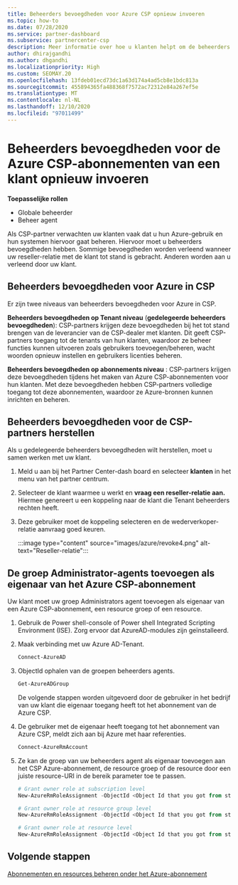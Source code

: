 ```yaml
---
title: Beheerders bevoegdheden voor Azure CSP opnieuw invoeren
ms.topic: how-to
ms.date: 07/28/2020
ms.service: partner-dashboard
ms.subservice: partnercenter-csp
description: Meer informatie over hoe u klanten helpt om de beheerders bevoegdheden van een partner te herstellen, zodat de partner de Azure CSP-abonnementen van een klant kan beheren.
author: dhirajgandhi
ms.author: dhgandhi
ms.localizationpriority: High
ms.custom: SEOMAY.20
ms.openlocfilehash: 13fdeb01ecd73dc1a63d174a4ad5cb8e1bdc813a
ms.sourcegitcommit: 455894365fa488368f7572ac72312e84a267ef5e
ms.translationtype: MT
ms.contentlocale: nl-NL
ms.lasthandoff: 12/10/2020
ms.locfileid: "97011499"
---
```

# <a name="reinstate-admin-privileges-for-a-customers-azure-csp-subscriptions"></a>Beheerders bevoegdheden voor de Azure CSP-abonnementen van een klant opnieuw invoeren  

**Toepasselijke rollen**

- Globale beheerder
- Beheer agent

Als CSP-partner verwachten uw klanten vaak dat u hun Azure-gebruik en hun systemen hiervoor gaat beheren. Hiervoor moet u beheerders bevoegdheden hebben. Sommige bevoegdheden worden verleend wanneer uw reseller-relatie met de klant tot stand is gebracht. Anderen worden aan u verleend door uw klant.

## <a name="admin-privileges-for-azure-in-csp"></a>Beheerders bevoegdheden voor Azure in CSP

Er zijn twee niveaus van beheerders bevoegdheden voor Azure in CSP.

**Beheerders bevoegdheden op Tenant niveau** (**gedelegeerde beheerders bevoegdheden**): CSP-partners krijgen deze bevoegdheden bij het tot stand brengen van de leverancier van de CSP-dealer met klanten. Dit geeft CSP-partners toegang tot de tenants van hun klanten, waardoor ze beheer functies kunnen uitvoeren zoals gebruikers toevoegen/beheren, wacht woorden opnieuw instellen en gebruikers licenties beheren.

**Beheerders bevoegdheden op abonnements niveau** : CSP-partners krijgen deze bevoegdheden tijdens het maken van Azure CSP-abonnementen voor hun klanten. Met deze bevoegdheden hebben CSP-partners volledige toegang tot deze abonnementen, waardoor ze Azure-bronnen kunnen inrichten en beheren.

## <a name="reinstate-csp-partners-admin-privileges"></a>Beheerders bevoegdheden voor de CSP-partners herstellen

Als u gedelegeerde beheerders bevoegdheden wilt herstellen, moet u samen werken met uw klant.

1. Meld u aan bij het Partner Center-dash board en selecteer **klanten** in het menu van het partner centrum.

2. Selecteer de klant waarmee u werkt en **vraag een reseller-relatie aan.** Hiermee genereert u een koppeling naar de klant die Tenant beheerders rechten heeft.

3. Deze gebruiker moet de koppeling selecteren en de wederverkoper-relatie aanvraag goed keuren.

   :::image type="content" source="images/azure/revoke4.png" alt-text="Reseller-relatie":::

## <a name="adding-the-admin-agents-group-as-an-owner-for-the-azure-csp-subscription"></a>De groep Administrator-agents toevoegen als eigenaar van het Azure CSP-abonnement

Uw klant moet uw groep Administrators agent toevoegen als eigenaar van een Azure CSP-abonnement, een resource groep of een resource. 

1. Gebruik de Power shell-console of Power shell Integrated Scripting Environment (ISE). Zorg ervoor dat AzureAD-modules zijn geïnstalleerd.

2. Maak verbinding met uw Azure AD-Tenant.

   ```powershell
   Connect-AzureAD
   ```

3. ObjectId ophalen van de groepen beheerders agents.

   ```powershell
   Get-AzureADGroup
   ```
   De volgende stappen worden uitgevoerd door de gebruiker in het bedrijf van uw klant die eigenaar toegang heeft tot het abonnement van de Azure CSP.

4. De gebruiker met de eigenaar heeft toegang tot het abonnement van Azure CSP, meldt zich aan bij Azure met haar referenties.

   ```powershell
   Connect-AzureRmAccount
   ```

5. Ze kan de groep van uw beheerders agent als eigenaar toevoegen aan het CSP Azure-abonnement, de resource groep of de resource door een juiste resource-URI in de bereik parameter toe te passen. 

    ```powershell
    # Grant owner role at subscription level
    New-AzureRmRoleAssignment -ObjectId <Object Id that you got from step 3> -RoleDefinitionName Owner -Scope "/subscriptions/<SubscriptionId of CSP subscription>"

    # Grant owner role at resource group level
    New-AzureRmRoleAssignment -ObjectId <Object Id that you got from step 3> -RoleDefinitionName Owner -Scope "/subscriptions/<SubscriptionId of CSP subscription>/resourceGroups/<Resource group name>"

    # Grant owner role at resource level
    New-AzureRmRoleAssignment -ObjectId <Object Id that you got from step 3> -RoleDefinitionName Owner -Scope "<Resource Uri>"
    ```

## <a name="next-steps"></a>Volgende stappen

[Abonnementen en resources beheren onder het Azure-abonnement](azure-plan-manage.md)
